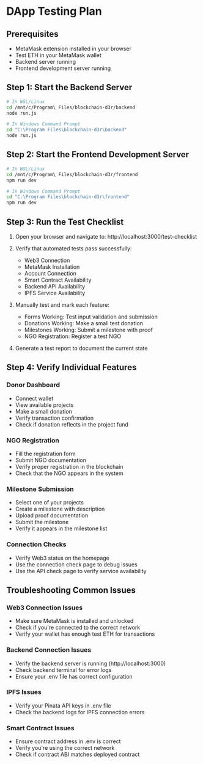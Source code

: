 # DApp Testing Plan

## Prerequisites
- MetaMask extension installed in your browser
- Test ETH in your MetaMask wallet
- Backend server running
- Frontend development server running

## Step 1: Start the Backend Server
```bash
# In WSL/Linux
cd /mnt/c/Program\ Files/blockchain-d3r/backend
node run.js

# In Windows Command Prompt
cd "C:\Program Files\blockchain-d3r\backend"
node run.js
```

## Step 2: Start the Frontend Development Server
```bash
# In WSL/Linux
cd /mnt/c/Program\ Files/blockchain-d3r/frontend
npm run dev

# In Windows Command Prompt
cd "C:\Program Files\blockchain-d3r\frontend"
npm run dev
```

## Step 3: Run the Test Checklist
1. Open your browser and navigate to: http://localhost:3000/test-checklist
2. Verify that automated tests pass successfully:
   - Web3 Connection
   - MetaMask Installation
   - Account Connection
   - Smart Contract Availability
   - Backend API Availability
   - IPFS Service Availability

3. Manually test and mark each feature:
   - Forms Working: Test input validation and submission
   - Donations Working: Make a small test donation
   - Milestones Working: Submit a milestone with proof
   - NGO Registration: Register a test NGO

4. Generate a test report to document the current state

## Step 4: Verify Individual Features

### Donor Dashboard
- Connect wallet
- View available projects
- Make a small donation
- Verify transaction confirmation
- Check if donation reflects in the project fund

### NGO Registration
- Fill the registration form
- Submit NGO documentation
- Verify proper registration in the blockchain
- Check that the NGO appears in the system

### Milestone Submission
- Select one of your projects
- Create a milestone with description
- Upload proof documentation
- Submit the milestone
- Verify it appears in the milestone list

### Connection Checks
- Verify Web3 status on the homepage
- Use the connection check page to debug issues
- Use the API check page to verify service availability

## Troubleshooting Common Issues

### Web3 Connection Issues
- Make sure MetaMask is installed and unlocked
- Check if you're connected to the correct network
- Verify your wallet has enough test ETH for transactions

### Backend Connection Issues
- Verify the backend server is running (http://localhost:3000)
- Check backend terminal for error logs
- Ensure your .env file has correct configuration

### IPFS Issues
- Verify your Pinata API keys in .env file
- Check the backend logs for IPFS connection errors

### Smart Contract Issues
- Ensure contract address in .env is correct
- Verify you're using the correct network
- Check if contract ABI matches deployed contract
